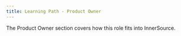 ```yaml
---
title: Learning Path - Product Owner
---
```

The Product Owner section covers how this role fits into InnerSource.